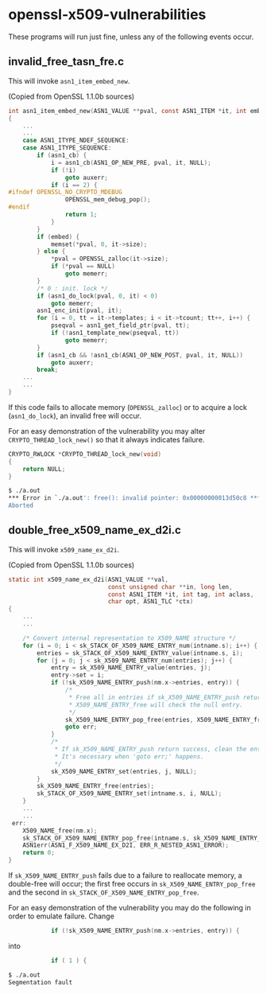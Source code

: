 # openssl-x509-vulnerabilities

These programs will run just fine, unless any of the following events occur.

## invalid_free_tasn_fre.c

This will invoke ```asn1_item_embed_new```.

(Copied from OpenSSL 1.1.0b sources)

```c
int asn1_item_embed_new(ASN1_VALUE **pval, const ASN1_ITEM *it, int embed)
{
    ...
    ...
    case ASN1_ITYPE_NDEF_SEQUENCE:
    case ASN1_ITYPE_SEQUENCE:
        if (asn1_cb) {
            i = asn1_cb(ASN1_OP_NEW_PRE, pval, it, NULL);
            if (!i)
                goto auxerr;
            if (i == 2) {
#ifndef OPENSSL_NO_CRYPTO_MDEBUG
                OPENSSL_mem_debug_pop();
#endif
                return 1;
            }
        }
        if (embed) {
            memset(*pval, 0, it->size);
        } else {
            *pval = OPENSSL_zalloc(it->size);
            if (*pval == NULL)
                goto memerr;
        }
        /* 0 : init. lock */
        if (asn1_do_lock(pval, 0, it) < 0)
            goto memerr;
        asn1_enc_init(pval, it);
        for (i = 0, tt = it->templates; i < it->tcount; tt++, i++) {
            pseqval = asn1_get_field_ptr(pval, tt);
            if (!asn1_template_new(pseqval, tt))
                goto memerr;
        }
        if (asn1_cb && !asn1_cb(ASN1_OP_NEW_POST, pval, it, NULL))
            goto auxerr;
        break;
    ...
    ...
}
```

If this code fails to allocate memory (```OPENSSL_zalloc```) or to acquire a lock (```asn1_do_lock```), an invalid free will occur.

For an easy demonstration of the vulnerability you may alter ```CRYPTO_THREAD_lock_new()``` so that it always indicates failure.

```c
CRYPTO_RWLOCK *CRYPTO_THREAD_lock_new(void)
{
    return NULL;
}
```

```sh
$ ./a.out 
*** Error in `./a.out': free(): invalid pointer: 0x00000000013d50c8 ***
Aborted
```

## double_free_x509_name_ex_d2i.c

This will invoke ```x509_name_ex_d2i```.

(Copied from OpenSSL 1.1.0b sources)

```c
static int x509_name_ex_d2i(ASN1_VALUE **val,
                            const unsigned char **in, long len,
                            const ASN1_ITEM *it, int tag, int aclass,
                            char opt, ASN1_TLC *ctx)
{
    ...
    ...

    /* Convert internal representation to X509_NAME structure */
    for (i = 0; i < sk_STACK_OF_X509_NAME_ENTRY_num(intname.s); i++) {
        entries = sk_STACK_OF_X509_NAME_ENTRY_value(intname.s, i);
        for (j = 0; j < sk_X509_NAME_ENTRY_num(entries); j++) {
            entry = sk_X509_NAME_ENTRY_value(entries, j);
            entry->set = i;
            if (!sk_X509_NAME_ENTRY_push(nm.x->entries, entry)) {
                /*
                 * Free all in entries if sk_X509_NAME_ENTRY_push return failure.
                 * X509_NAME_ENTRY_free will check the null entry.
                 */
                sk_X509_NAME_ENTRY_pop_free(entries, X509_NAME_ENTRY_free);
                goto err;
            }
            /*
             * If sk_X509_NAME_ENTRY_push return success, clean the entries[j].
             * It's necessary when 'goto err;' happens.
             */
            sk_X509_NAME_ENTRY_set(entries, j, NULL);
        }
        sk_X509_NAME_ENTRY_free(entries);
        sk_STACK_OF_X509_NAME_ENTRY_set(intname.s, i, NULL);
    }
    ...
    ...
 err:
    X509_NAME_free(nm.x);
    sk_STACK_OF_X509_NAME_ENTRY_pop_free(intname.s, sk_X509_NAME_ENTRY_free);
    ASN1err(ASN1_F_X509_NAME_EX_D2I, ERR_R_NESTED_ASN1_ERROR);
    return 0;
}
```

If ```sk_X509_NAME_ENTRY_push``` fails due to a failure to reallocate memory, a double-free will occur; the first free occurs in ```sk_X509_NAME_ENTRY_pop_free``` and the second in ```sk_STACK_OF_X509_NAME_ENTRY_pop_free```.

For an easy demonstration of the vulnerability you may do the following in order to emulate failure. Change

```c
            if (!sk_X509_NAME_ENTRY_push(nm.x->entries, entry)) {
```

into

```c
            if ( 1 ) {
```

```sh
$ ./a.out 
Segmentation fault
```
